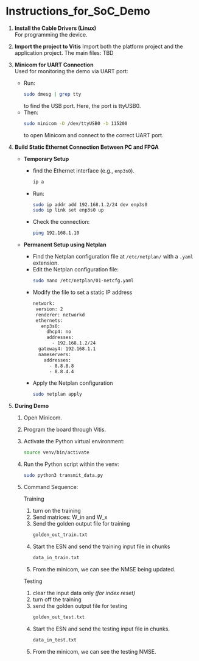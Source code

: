 # Instructions_for_SoC_Demo

1. **Install the Cable Drivers (Linux)**  
   For programming the device.

2. **Import the project to Vitis**
   Import both the platform project and the application project.
   The main files: TBD
   
4. **Minicom for UART Connection**  
   Used for monitoring the demo via UART port:
   - Run:
     ```bash
     sudo dmesg | grep tty
     ```
     to find the USB port. Here, the port is ttyUSB0.
   - Then:
     ```bash
     sudo minicom -D /dev/ttyUSB0 -b 115200
     ```
      to open Minicom and connect to the correct UART port.

5. **Build Static Ethernet Connection Between PC and FPGA**

   - **Temporary Setup**  
     - find the Ethernet interface (e.g., `enp3s0`).
       ```bash
       ip a
       ```
     - Run:
       ```bash
       sudo ip addr add 192.168.1.2/24 dev enp3s0
       sudo ip link set enp3s0 up
       ```
     - Check the connection:
       ```bash
       ping 192.168.1.10
       ```

   - **Permanent Setup using Netplan**  
     - Find the Netplan configuration file at `/etc/netplan/` with a `.yaml` extension.
     - Edit the Netplan configuration file:
       ```bash
       sudo nano /etc/netplan/01-netcfg.yaml
       ```
     - Modify the file to set a static IP address
       ```bash
       network:
        version: 2
        renderer: networkd
        ethernets:
          enp3s0:
            dhcp4: no
            addresses:
              - 192.168.1.2/24
         gateway4: 192.168.1.1
         nameservers:
           addresses:
             - 8.8.8.8
             - 8.8.4.4
     - Apply the Netplan configuration
       ```bash
       sudo netplan apply
       ```

6. **During Demo**

   1. Open Minicom.
   2. Program the board through Vitis.
   3. Activate the Python virtual environment:
      ```bash
      source venv/bin/activate
      ```
   4. Run the Python script within the venv:
      ```bash
      sudo python3 transmit_data.py
      ```
   5. Command Sequence:
      
      Training
      1. turn on the training
      2. Send matrices: W_in and W_x
      3. Send the golden output file for training
         ```bash
         golden_out_train.txt
         ```
      4. Start the ESN and send the training input file in chunks
         ```bash
         data_in_train.txt
         ```
      5. From the minicom, we can see the NMSE being updated.
         
      Testing
      1. clear the input data only *(for index reset)*
      2. turn off the training
      3. send the golden output file for testing
         ```bash
         golden_out_test.txt
         ```
      5. Start the ESN and send the testing input file in chunks.
         ```bash
         data_in_test.txt
         ```
      7. From the minicom, we can see the testing NMSE.
